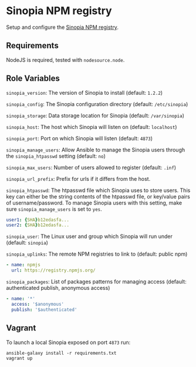 # Sinopia NPM registry

Setup and configure the [Sinopia NPM registry](https://github.com/rlidwka/sinopia).

## Requirements

NodeJS is required, tested with `nodesource.node`.

## Role Variables

`sinopia_version`: The version of Sinopia to install (default: `1.2.2`)

`sinopia_config`: The Sinopia configuration directory (default: `/etc/sinopia`)

`sinopia_storage`: Data storage location for Sinopia (default: `/var/sinopia`)

`sinopia_host`: The host which Sinopia will listen on (default: `localhost`)

`sinopia_port`: Port on which Sinopia will listen (default: `4873`)

`sinopia_manage_users`: Allow Ansible to manage the Sinopia users through the `sinopia_htpasswd` setting (default: `no`)

`sinopia_max_users`: Number of users allowed to register (default: `.inf`)

`sinopia_url_prefix`: Prefix for urls if it differs from the host.

`sinopia_htpasswd`: The htpasswd file which Sinopia uses to store users. This key can either be the string contents of the htpasswd file, or key/value pairs of username/password. To manage Sinopia users with this setting, make sure `sinopia_manage_users` is set to `yes`.

```yaml
user1: {SHA}b12edasfa...
user2: {SHA}b12edasfa...
```

`sinopia_user`: The Linux user and group which Sinopia will run under (default: `sinopia`)

`sinopia_uplinks`: The remote NPM registries to link to (default: public npm)

```yaml
- name: npmjs
  url: https://registry.npmjs.org/
```

`sinopia_packages`: List of packages patterns for managing access (default: authenticated publish, anonymous access)

```yaml
- name: '*'
  access: '$anonymous'
  publish: '$authenticated'
```

## Vagrant

To launch a local Sinopia exposed on port `4873` run:

    ansible-galaxy install -r requirements.txt
    vagrant up
